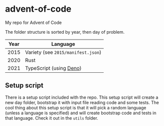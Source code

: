 # advent-of-code

My repo for Advent of Code

The folder structure is sorted by year, then day of problem.

| Year | Language                                      |
| ---- | --------------------------------------------- |
| 2015 | Variety (see `2015/manifest.json`)            |
| 2020 | Rust                                          |
| 2021 | TypeScript (using [Deno](https://deno.land/)) |

## Setup script

There is a setup script included with the repo. This setup script will create a new day folder, bootstrap it with input file reading code and some tests. The cool thing about this setup script is that it will pick a random language (unless a language is specified) and will create bootstrap code and tests in that language. Check it out in the `utils` folder.
